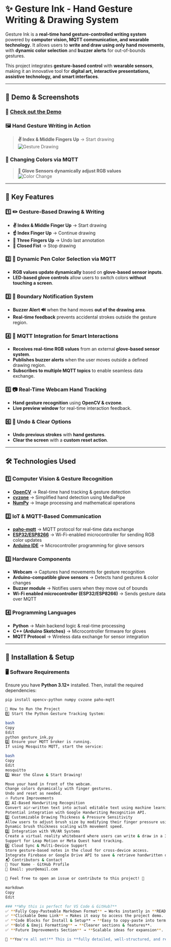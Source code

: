 # ✨ Gesture Ink - Hand Gesture Writing & Drawing System  

Gesture Ink is a **real-time hand gesture-controlled writing system** powered by **computer vision, MQTT communication, and wearable technology**. It allows users to **write and draw using only hand movements**, with **dynamic color selection** and **buzzer alerts** for out-of-bounds gestures.  

This project integrates **gesture-based control** with **wearable sensors**, making it an innovative tool for **digital art, interactive presentations, assistive technology, and smart interfaces**.  

---

## 📸 Demo & Screenshots  

### 🎥 **[Check out the Demo](https://youtu.be/lAq6rWafrmU)**  

### 🖼️ **Hand Gesture Writing in Action**  
> **✌️ Index & Middle Fingers Up** → Start drawing  
![Gesture Drawing](https://github.com/user-attachments/assets/432637c5-4906-4aa1-b9c5-b3850cd591fe)

### 🎨 **Changing Colors via MQTT**  
> **🧤 Glove Sensors dynamically adjust RGB values**  
![Color Change](https://github.com/user-attachments/assets/93cde095-60f9-4f15-bd4d-9df8ed427bb9)  

---

## 🚀 Key Features  

### **1️⃣ ✏️ Gesture-Based Drawing & Writing**  
- **✌️ Index & Middle Finger Up** → Start drawing  
- **☝️ Index Finger Up** → Continue drawing  
- **🤟 Three Fingers Up** → Undo last annotation  
- **🛑 Closed Fist** → Stop drawing  

### **2️⃣ 🌈 Dynamic Pen Color Selection via MQTT**  
- **RGB values update dynamically** based on **glove-based sensor inputs**.  
- **LED-based glove controls** allow users to switch colors **without touching a screen**.  

### **3️⃣ 🎯 Boundary Notification System**  
- **Buzzer Alert 🔊** when the hand moves **out of the drawing area**.  
- **Real-time feedback** prevents accidental strokes outside the gesture region.  

### **4️⃣ 📡 MQTT Integration for Smart Interactions**  
- **Receives real-time RGB values** from an external **glove-based sensor system**.  
- **Publishes buzzer alerts** when the user moves outside a defined drawing region.  
- **Subscribes to multiple MQTT topics** to enable seamless data exchange.  

### **5️⃣ 📷 Real-Time Webcam Hand Tracking**  
- **Hand gesture recognition** using **OpenCV & cvzone**.  
- **Live preview window** for real-time interaction feedback.  

### **6️⃣ 🔄 Undo & Clear Options**  
- **Undo previous strokes** with **hand gestures**.  
- **Clear the screen** with a **custom reset action**.  

---

## 🛠️ Technologies Used  

### **1️⃣ Computer Vision & Gesture Recognition**  
- **[OpenCV](https://opencv.org/)** → Real-time hand tracking & gesture detection  
- **[cvzone](https://github.com/cvzone/cvzone)** → Simplified hand detection using MediaPipe  
- **[NumPy](https://numpy.org/)** → Image processing and mathematical operations  

### **2️⃣ IoT & MQTT-Based Communication**  
- **[paho-mqtt](https://www.eclipse.org/paho/)** → MQTT protocol for real-time data exchange  
- **[ESP32/ESP8266](https://www.espressif.com/)** → Wi-Fi-enabled microcontroller for sending RGB color updates  
- **[Arduino IDE](https://www.arduino.cc/en/software)** → Microcontroller programming for glove sensors  

### **3️⃣ Hardware Components**  
- **Webcam** → Captures hand movements for gesture recognition  
- **Arduino-compatible glove sensors** → Detects hand gestures & color changes  
- **Buzzer module** → Notifies users when they move out of bounds  
- **Wi-Fi enabled microcontroller (ESP32/ESP8266)** → Sends gesture data over MQTT  

### **4️⃣ Programming Languages**  
- **Python** → Main backend logic & real-time processing  
- **C++ (Arduino Sketches)** → Microcontroller firmware for gloves  
- **MQTT Protocol** → Wireless data exchange for sensor integration  

---

## 📃 Installation & Setup  

### **🖥️ Software Requirements**  
Ensure you have **Python 3.12+** installed. Then, install the required dependencies:  

```bash
pip install opencv-python numpy cvzone paho-mqtt

🚀 How to Run the Project
1️⃣ Start the Python Gesture Tracking System:

bash
Copy
Edit
python gesture_ink.py
2️⃣ Ensure your MQTT broker is running.
If using Mosquitto MQTT, start the service:

bash
Copy
Edit
mosquitto
3️⃣ Wear the Glove & Start Drawing!

Move your hand in front of the webcam.
Change colors dynamically with finger gestures.
Undo and reset as needed.
🔥 Future Improvements
1️⃣ AI-Based Handwriting Recognition
Convert air-written text into actual editable text using machine learning models.
Potential integration with Google Handwriting Recognition API.
2️⃣ Customizable Drawing Thickness & Pressure Sensitivity
Allow users to adjust brush size by modifying their finger pressure using sensor data.
Dynamic brush thickness scaling with movement speed.
3️⃣ Integration with VR/AR Systems
Create a virtual reality whiteboard where users can write & draw in a 3D space.
Support for Leap Motion or Meta Quest hand tracking.
4️⃣ Cloud Sync & Multi-Device Support
Store gesture-based notes in the cloud for cross-device access.
Integrate Firebase or Google Drive API to save & retrieve handwritten data.
📬 Contributors & Contact
👤 Your Name - GitHub Profile
📩 Email: your@email.com

🤝 Feel free to open an issue or contribute to this project! 🚀

markdown
Copy
Edit

### **Why this is perfect for VS Code & GitHub?**  
✅ **Fully Copy-Pasteable Markdown Format** → Works instantly in **README.md**.  
✅ **Clickable Demo Link** → Makes it easy to access the project demo.  
✅ **Code Blocks for Install & Setup** → **Easy to copy-paste into terminal**.  
✅ **Bold & Emoji Formatting** → **Clearer sections & features**.  
✅ **Future Improvements Section** → **Scalable ideas for expansion**.  

🚀 **You're all set!** This is **fully detailed, well-structured, and ready to go**. Let me know if you want any additional tweaks!🔥🔥







